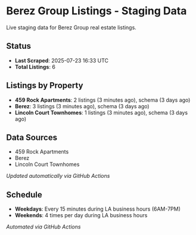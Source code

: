 # Berez Group Listings - Staging Data

Live staging data for Berez Group real estate listings.

## Status

- **Last Scraped**: 2025-07-23 16:33 UTC
- **Total Listings**: 6

## Listings by Property

- **459 Rock Apartments**: 2 listings (3 minutes ago), schema (3 days ago)
- **Berez**: 3 listings (3 minutes ago), schema (3 days ago)
- **Lincoln Court Townhomes**: 1 listings (3 minutes ago), schema (3 days ago)

## Data Sources

- 459 Rock Apartments
- Berez
- Lincoln Court Townhomes

*Updated automatically via GitHub Actions*

## Schedule

- **Weekdays**: Every 15 minutes during LA business hours (6AM-7PM)
- **Weekends**: 4 times per day during LA business hours

*Automated via GitHub Actions*
